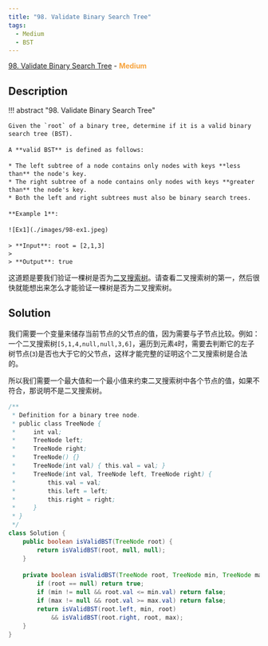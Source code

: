 ```yaml
---
title: "98. Validate Binary Search Tree"
tags:
  - Medium
  - BST
---
```


[98. Validate Binary Search Tree](https://leetcode.com/problems/validate-binary-search-tree/) - <span style="color: #f7a43e; font-weight: bold">Medium</span>

## Description

!!! abstract "98. Validate Binary Search Tree"

    Given the `root` of a binary tree, determine if it is a valid binary search tree (BST).

    A **valid BST** is defined as follows:

    * The left subtree of a node contains only nodes with keys **less than** the node's key.
    * The right subtree of a node contains only nodes with keys **greater than** the node's key.
    * Both the left and right subtrees must also be binary search trees.

    **Example 1**:

    ![Ex1](./images/98-ex1.jpeg)

    > **Input**: root = [2,1,3]
    >
    > **Output**: true

这道题是要我们验证一棵树是否为[二叉搜索树](https://en.wikipedia.org/wiki/Binary_search_tree)。请查看二叉搜索树的第一，然后很快就能想出来怎么才能验证一棵树是否为二叉搜索树。

## Solution

我们需要一个变量来储存当前节点的父节点的值，因为需要与子节点比较。例如：一个二叉搜索树`[5,1,4,null,null,3,6]`，遍历到元素`4`时，需要去判断它的左子树节点(`3`)是否也大于它的父节点，这样才能完整的证明这个二叉搜索树是合法的。

所以我们需要一个最大值和一个最小值来约束二叉搜索树中各个节点的值，如果不符合，那说明不是二叉搜索树。

```java
/**
 * Definition for a binary tree node.
 * public class TreeNode {
 *     int val;
 *     TreeNode left;
 *     TreeNode right;
 *     TreeNode() {}
 *     TreeNode(int val) { this.val = val; }
 *     TreeNode(int val, TreeNode left, TreeNode right) {
 *         this.val = val;
 *         this.left = left;
 *         this.right = right;
 *     }
 * }
 */
class Solution {
    public boolean isValidBST(TreeNode root) {
        return isValidBST(root, null, null);
    }
    
    private boolean isValidBST(TreeNode root, TreeNode min, TreeNode max) {
        if (root == null) return true;
        if (min != null && root.val <= min.val) return false;
        if (max != null && root.val >= max.val) return false;
        return isValidBST(root.left, min, root)
            && isValidBST(root.right, root, max);
    }
}
```

